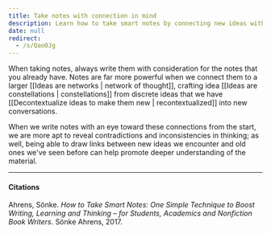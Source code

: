 ```yaml
---
title: Take notes with connection in mind
description: Learn how to take smart notes by connecting new ideas with existing ones to deepen understanding and reveal insights, boosting your learning, writing, and thinking skills effectively.
date: null
redirect:
  - /s/Qao0Jg
---
```


When taking notes, always write them with consideration for the notes that you already have. Notes are far more powerful when we connect them to a larger [[Ideas are networks | network of thought]], crafting idea [[Ideas are constellations | constellations]] from discrete ideas that we have [[Decontextualize ideas to make them new | recontextualized]] into new conversations.

When we write notes with an eye toward these connections from the start, we are more apt to reveal contradictions and inconsistencies in thinking; as well, being able to draw links between new ideas we encounter and old ones we've seen before can help promote deeper understanding of the material.

---

#### Citations

Ahrens, Sönke. _How to Take Smart Notes: One Simple Technique to Boost Writing, Learning and Thinking – for Students, Academics and Nonfiction Book Writers_. Sönke Ahrens, 2017.
